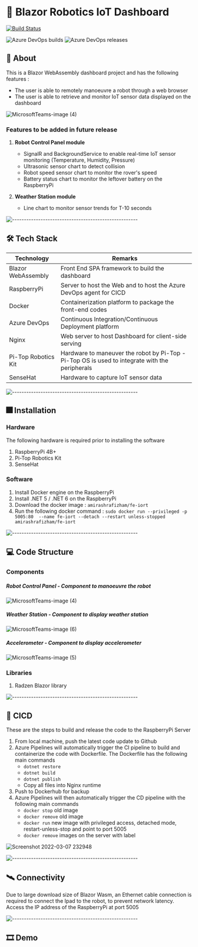 # :robot: Blazor Robotics IoT Dashboard

[![Build Status](https://dev.azure.com/amirashrafizham7/IoT%20RaspberryPI/_apis/build/status/Frontend%20-%20IoRT%20Raspberry%20Pi?branchName=master)](https://dev.azure.com/amirashrafizham7/IoT%20RaspberryPI/_build/latest?definitionId=5&branchName=master) 

![Azure DevOps builds](https://img.shields.io/azure-devops/build/amirashrafizham7/3cd2d062-7beb-450b-835a-acb34a7cc906/5)
![Azure DevOps releases](https://vsrm.dev.azure.com/amirashrafizham7/_apis/public/Release/badge/3cd2d062-7beb-450b-835a-acb34a7cc906/5/5)

## :thought_balloon: About
This is a Blazor WebAssembly dashboard project and has the following features :
- The user is able to remotely manoeuvre a robot through a web browser
- The user is able to retrieve and monitor IoT sensor data displayed on the dashboard


![MicrosoftTeams-image (4)](https://user-images.githubusercontent.com/59201954/157059323-35ff4bd5-6491-4976-825f-8644b4d21c55.png)

### Features to be added in future release  

1. **Robot Control Panel module**
   - SignalR and BackgroundService to enable real-time IoT sensor monitoring (Temperature, Humidity, Pressure)
   - Ultrasonic sensor chart to detect collision
   - Robot speed sensor chart to monitor the rover's speed
   - Battery status chart to monitor the leftover battery on the RaspberryPi

2. **Weather Station module**
   - Line chart to monitor sensor trends for T-10 seconds 

![-----------------------------------------------------](https://raw.githubusercontent.com/andreasbm/readme/master/assets/lines/rainbow.png)

## :hammer_and_wrench: Tech Stack
| Technology          | Remarks                                                                                          |
|---------------------|--------------------------------------------------------------------------------------------------|
| Blazor WebAssembly  |  Front End SPA framework to build the dashboard                                                  |
| RaspberryPi         |  Server to host the Web and to host the Azure DevOps agent for CICD                              |
| Docker              |  Containerization platform to package the front-end codes                                        |
| Azure DevOps        |  Continuous Integration/Continuous Deployment platform                                           |
| Nginx               |  Web server to host Dashboard for client-side serving                                            |
| Pi-Top Robotics Kit |  Hardware to maneuver the robot by Pi-Top - Pi-Top OS is used to integrate with the peripherals  |
| SenseHat            |  Hardware to capture IoT sensor data             


![-----------------------------------------------------](https://raw.githubusercontent.com/andreasbm/readme/master/assets/lines/rainbow.png)

## :fireworks: Installation
### Hardware 

The following hardware is required prior to installing the software
1. RaspberryPi 4B+ 
2. Pi-Top Robotics Kit
3. SenseHat

### Software

1. Install Docker engine on the RaspberryPi
2. Install .NET 5 / .NET 6 on the RaspberryPi
3. Download the docker image : `amirashrafizham/fe-iort`
4. Run the following docker command : `sudo docker run --privileged -p 5005:80  --name fe-iort --detach --restart unless-stopped amirashrafizham/fe-iort`

![-----------------------------------------------------](https://raw.githubusercontent.com/andreasbm/readme/master/assets/lines/rainbow.png)

## :computer: Code Structure
### Components
##### **Robot Control Panel - Component to manoeuvre the robot**
![MicrosoftTeams-image (4)](https://user-images.githubusercontent.com/59201954/157059323-35ff4bd5-6491-4976-825f-8644b4d21c55.png)
##### **Weather Station - Component to display weather station**
![MicrosoftTeams-image (6)](https://user-images.githubusercontent.com/59201954/157059610-798afc81-2746-4584-bf6d-29fc323ab601.png)
##### **Accelerometer - Component to display accelerometer**
![MicrosoftTeams-image (5)](https://user-images.githubusercontent.com/59201954/157059453-b815ad71-ef45-4713-af7b-1b13b3cc3085.png)

### Libraries
 
1. Radzen Blazor library

![-----------------------------------------------------](https://raw.githubusercontent.com/andreasbm/readme/master/assets/lines/rainbow.png)
## :rocket:	CICD
These are the steps to build and release the code to the RaspberryPi Server
1. From local machine, push the latest code update to Github
2. Azure Pipelines will automatically trigger the CI pipeline to build and containerize the code with Dockerfile. The Dockerfile has the following main commands
   - `dotnet restore`
   - `dotnet build`
   - `dotnet publish`
   - Copy all files into Nginx runtime
3. Push to Dockerhub for backup
4. Azure Pipelines will then automatically trigger the CD pipeline with the following main commands
   - `docker stop` old image
   - `docker remove` old image
   - `docker run` new image with privileged access, detached mode, restart-unless-stop and point to port 5005
   - `docker remove` images on the server with <None> label

![Screenshot 2022-03-07 232948](https://user-images.githubusercontent.com/59201954/157064781-43e44d84-d6b8-48d5-ae83-64f3ec48f372.png)

![-----------------------------------------------------](https://raw.githubusercontent.com/andreasbm/readme/master/assets/lines/rainbow.png)

## :artificial_satellite: Connectivity
Due to large download size of Blazor Wasm, an Ethernet cable connection is required to connect the Ipad to the robot, to prevent network latency. Access the IP address of the RaspberryPi at port 5005


![-----------------------------------------------------](https://raw.githubusercontent.com/andreasbm/readme/master/assets/lines/rainbow.png)

## :film_strip: Demo
